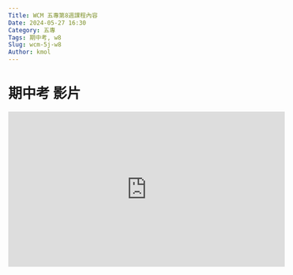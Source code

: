 ```yaml
---
Title: WCM 五專第8週課程內容
Date: 2024-05-27 16:30
Category: 五專
Tags: 期中考, w8
Slug: wcm-5j-w8
Author: kmol
---
```


<!-- PELICAN_END_SUMMARY -->
# 期中考 影片


<iframe width="560" height="315" src="https://www.youtube.com/embed/dqp1myCIuGA?si=a-iB29kIjToS2UAo" title="YouTube video player" frameborder="0" allow="accelerometer; autoplay; clipboard-write; encrypted-media; gyroscope; picture-in-picture; web-share" referrerpolicy="strict-origin-when-cross-origin" allowfullscreen></iframe>